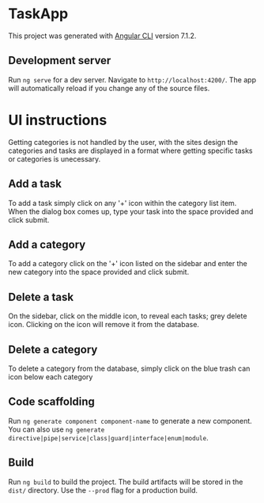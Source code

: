 # TaskApp

This project was generated with [Angular CLI](https://github.com/angular/angular-cli) version 7.1.2.

## Development server

Run `ng serve` for a dev server. Navigate to `http://localhost:4200/`. The app will automatically reload if you change any of the source files.

# UI instructions 

Getting categories is not handled by the user, with the sites design the categories and tasks are displayed in a format where getting specific tasks or categories is unecessary.

## Add a task

To add a task simply click on any '+' icon within the category list item. When the dialog box comes up, type your task into the space provided and click submit. 

## Add a category

To add a category click on the '+' icon listed on the sidebar and enter the new category into the space provided and click submit. 

## Delete a task 

On the sidebar, click on the middle icon, to reveal each tasks; grey delete icon. Clicking on the icon will remove it from the database. 

## Delete a category 

To delete a category from the database, simply click on the blue trash can icon below each category

## Code scaffolding

Run `ng generate component component-name` to generate a new component. You can also use `ng generate directive|pipe|service|class|guard|interface|enum|module`.

## Build

Run `ng build` to build the project. The build artifacts will be stored in the `dist/` directory. Use the `--prod` flag for a production build.

